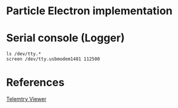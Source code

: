 # Particle Electron implementation


# Serial console (Logger)

```
ls /dev/tty.*
screen /dev/tty.usbmodem1481 112500 
```

# References

[Telemtry Viewer](http://farrellf.com/TelemetryViewer/)
